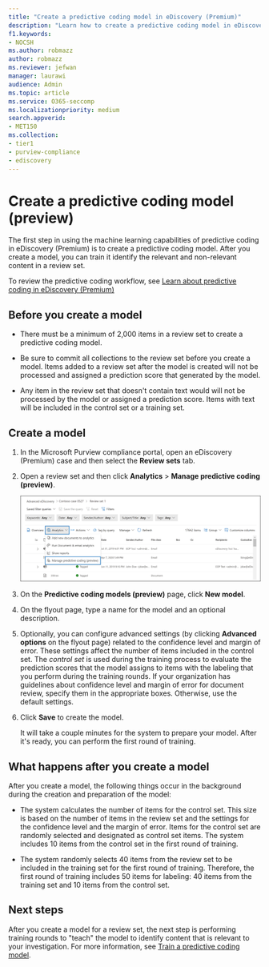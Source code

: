```yaml
---
title: "Create a predictive coding model in eDiscovery (Premium)"
description: "Learn how to create a predictive coding model in eDiscovery (Premium). This is the first step in using the machine learning capabilities in eDiscovery (Premium) to help you identify relevant and non-relevant content in a review set."
f1.keywords:
- NOCSH
ms.author: robmazz
author: robmazz
ms.reviewer: jefwan
manager: laurawi
audience: Admin
ms.topic: article
ms.service: O365-seccomp
ms.localizationpriority: medium
search.appverid: 
- MET150
ms.collection:
- tier1
- purview-compliance
- ediscovery
---
```


# Create a predictive coding model (preview)

The first step in using the machine learning capabilities of predictive coding in eDiscovery (Premium) is to create a predictive coding model. After you create a model, you can train it identify the relevant and non-relevant content in a review set.

To review the predictive coding workflow, see [Learn about predictive coding in eDiscovery (Premium)](predictive-coding-overview.md#the-predictive-coding-workflow)

## Before you create a model

- There must be a minimum of 2,000 items in a review set to create a predictive coding model.

- Be sure to commit all collections to the review set before you create a model. Items added to a review set after the model is created will not be processed and assigned a prediction score that generated by the model.

- Any item in the review set that doesn't contain text would will not be processed by the model or assigned a prediction score. Items with text will be included in the control set or a training set.

## Create a model

1. In the Microsoft Purview compliance portal, open an eDiscovery (Premium) case and then select the **Review sets** tab.

2. Open a review set and then click **Analytics** > **Manage predictive coding (preview)**.

   ![Click the Analyze dropdown menu in review set to go to the Predictive coding page.](..\media\ManagePredictiveCoding.png)

3. On the **Predictive coding models (preview)** page, click **New model**.

4. On the flyout page, type a name for the model and an optional description.

5. Optionally, you can configure advanced settings (by clicking **Advanced options** on the flyout page) related to the confidence level and margin of error. These settings affect the number of items included in the control set. The *control set* is used during the training process to evaluate the prediction scores that the model assigns to items with the labeling that you perform during the training rounds. If your organization has guidelines about confidence level and margin of error for document review, specify them in the appropriate boxes. Otherwise, use the default settings.

6. Click **Save** to create the model.

   It will take a couple minutes for the system to prepare your model. After it's ready, you can perform the first round of training.

## What happens after you create a model

After you create a model, the following things occur in the background during the creation and preparation of the model:

- The system calculates the number of items for the control set. This size is based on the number of items in the review set and the settings for the confidence level and the margin of error. Items for the control set are randomly selected and designated as control set items. The system includes 10 items from the control set in the first round of training.

- The system randomly selects 40 items from the review set to be included in the training set for the first round of training. Therefore, the first round of training includes 50 items for labeling: 40 items from the training set and 10 items from the control set.

## Next steps

After you create a model for a review set, the next step is performing training rounds to "teach" the model to identify content that is relevant to your investigation. For more information, see [Train a predictive coding model](predictive-coding-train-model.md).
